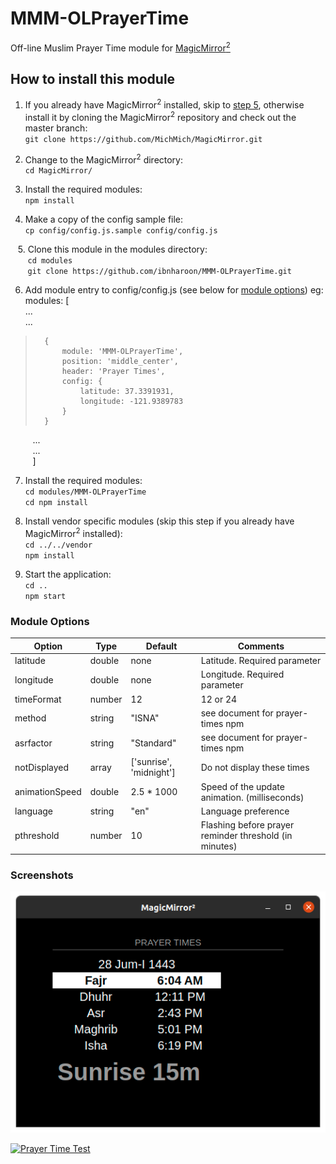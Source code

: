 # MMM-OLPrayerTime
Off-line Muslim Prayer Time module for [MagicMirror<sup>2</sup>](https://github.com/MichMich/MagicMirror)

## How to install this module
1. If you already have MagicMirror<sup>2</sup> installed, skip to [step 5](#step-5), otherwise install it by cloning the MagicMirror<sup>2</sup> repository and check out the master branch:  
`git clone https://github.com/MichMich/MagicMirror.git`
  
2. Change to the MagicMirror<sup>2</sup> directory:  
`cd MagicMirror/`
   
3. Install the required modules:  
`npm install`

4. Make a copy of the config sample file:  
`cp config/config.js.sample config/config.js`

<a name="step-5">&nbsp;&nbsp;&nbsp;5.</a> Clone this module in the modules directory:  
&nbsp;&nbsp;&nbsp;&nbsp;&nbsp;&nbsp;&nbsp;`cd modules`  
&nbsp;&nbsp;&nbsp;&nbsp;&nbsp;&nbsp;&nbsp;`git clone https://github.com/ibnharoon/MMM-OLPrayerTime.git`

6. Add module entry to config/config.js (see below for [module options](#module-options)) eg:  
modules: [  
...  
...  
> 		{  
>			module: 'MMM-OLPrayerTime',  
>			position: 'middle_center',  
>			header: 'Prayer Times',  
>			config: {  
>				latitude: 37.3391931,  
>				longitude: -121.9389783  
>			}  
>		}  
&nbsp;&nbsp;&nbsp;&nbsp;&nbsp;&nbsp;&nbsp;&nbsp;&nbsp;...  
&nbsp;&nbsp;&nbsp;&nbsp;&nbsp;&nbsp;&nbsp;&nbsp;&nbsp;...  
&nbsp;&nbsp;&nbsp;&nbsp;&nbsp;&nbsp;&nbsp;&nbsp;&nbsp;]  

7. Install the required modules:  
`cd modules/MMM-OLPrayerTime`  
`cd npm install`

8. Install vendor specific modules (skip this step if you already have MagicMirror<sup>2</sup> installed):  
`cd ../../vendor`  
`npm install`

9. Start the application:  
`cd ..`  
`npm start`

### Module Options
| Option          | Type | Default           | Comments                                                      |
|-----------------|------------|---------------------------|---------------------------------------------------------------|
| latitude        | double   | none                     | Latitude. Required parameter                                  |
| longitude       | double    | none                     | Longitude. Required parameter                                 |
| timeFormat      | number     | 12 | 12 or 24                                                      |
| method          | string     | "ISNA"                    | see document for prayer-times npm                             |
| asrfactor       | string     | "Standard"                | see document for prayer-times npm                             |
| notDisplayed    | array      | ['sunrise', 'midnight']   | Do not display these times                                    |
| animationSpeed  | double     | 2.5 * 1000                | Speed of the update animation. (milliseconds)                 |
| language        | string     | "en" | Language preference                                           |
| pthreshold      | number     | 10                        | Flashing before prayer reminder threshold (in minutes)        |

### Screenshots
![](/Screenshot%20from%202022-01-01%2007-09-35.png)

[![Prayer Time Test](https://github.com/ibnharoon/MMM-OLPrayerTime/actions/workflows/test.yml/badge.svg)](https://github.com/ibnharoon/MMM-OLPrayerTime/actions/workflows/test.yml)
